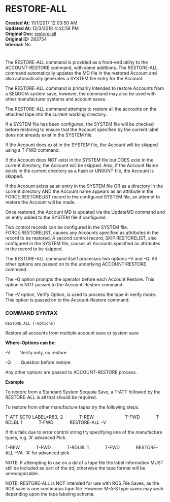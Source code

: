 # RESTORE-ALL

**Created At:** 11/1/2017 12:03:50 AM  
**Updated At:** 12/3/2018 4:42:58 PM  
**Original Doc:** [restore-all](https://docs.jbase.com/49275-restore/restore-all)  
**Original ID:** 283754  
**Internal:** No  


# 


The RESTORE-ALL command is provided as a front-end utility to the ACCOUNT-RESTORE command, with some additions. The RESTORE-ALL command automatically updates the MD file in the restored Account and also automatically generates a SYSTEM file entry for the Account.

The RESTORE-ALL command is primarily intended to restore Accounts from a SEQUOIA system save, however, the command may also be used with other manufacturer systems and account saves.

The RESTORE-ALL command attempts to restore all the accounts on the attached tape into the current working directory.

If a SYSTEM file has been configured, the SYSTEM file will be checked before restoring to ensure that the Account specified by the current label does not already exist in the SYSTEM file.

If the Account does exist in the SYSTEM file, the Account will be skipped using a T-FWD command.

If the Account does NOT exist in the SYSTEM file but DOES exist in the current directory, the Account will be skipped. Also, if the Account Name exists in the current directory as a hash or UNIX/NT file, the Account is skipped.

If the Account exists as an entry in the SYSTEM file OR as a directory in the current directory AND the Account name appears as an attribute in the FORCE.RESTORELIST record in the configured SYSTEM file, an attempt to restore the Account will be made.

Once restored, the Account MD is updated via the UpdateMD command and an entry added to the SYSTEM file if configured.

Two control records can be configured in the SYSTEM file. FORCE.RESTORELIST, causes any Accounts specified as attributes in the record to be restored. A second control record, SKIP.RESTORELIST, also configured in the SYSTEM file, causes all Accounts specified as attributes in the record to be skipped.

The RESTORE-ALL command itself processes two options –V and –Q. All other options are passed on to the underlying ACCOUNT-RESTORE command.

The –Q option prompts the operator before each Account Restore. This option is NOT passed to the Account-Restore command.

The –V option, Verify Option, is used to process the tape in verify mode. This option is passed on to the Account-Restore command.

### COMMAND SYNTAX

```
RESTORE.ALL {-Options}
```

Restore all accounts from multiple account save or system save

**Where-Options can be:**

-V        Verify only, no restore

-Q        Question before restore

Any other options are passed to ACCOUNT-RESTORE process.

**Example**

To restore from a Standard System Sequoia Save, a T-ATT followed by the RESTORE-ALL is all that should be required.

To restore from other manufacture tapes try the following steps.

T-ATT SCT0 LABEL=R83,-2
            T-REW            
            T-FWD
            T-RDLBL 1
            T-FWD
            RESTORE-ALL –V

If this fails due to error control string try specifying one of the manufacture types, e.g. ‘A’ advanced Pick.

T-REW
            T-FWD
            T-RDLBL 1
            T-FWD
            RESTORE-ALL –VA -‘A’ for advanced pick.

NOTE: If attempting to use on a dd of a tape file the label information MUST still be included as part of the dd, otherwise the tape format will be unrecognizable.

NOTE: RESTORE-ALL is NOT intended for use with ROS File Saves, as the ROS save is one continuous tape file. However M-A-S type saves may work depending upon the tape labeling schema.
